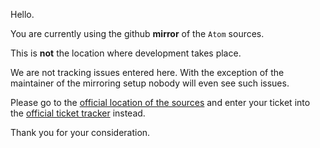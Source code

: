 
Hello.

You are currently using the github __mirror__ of the `Atom` sources.

This is __not__ the location where development takes place.

We are not tracking issues entered here.  With the exception of the
maintainer of the mirroring setup nobody will even see such issues.

Please go to the
[official location of the sources](https://core.tcl.tk/akupries/atom)
and enter your ticket into the
[official ticket tracker](https://core.tcl.tk/akupries/atom/reportlist)
instead.

Thank you for your consideration.
